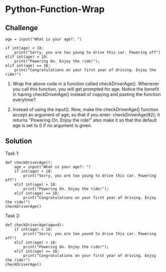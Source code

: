 # Python-Function-Wrap

## Challenge
```
age = input("What is your age?: ")

if int(age) < 18:
	print("Sorry, you are too young to drive this car. Powering off")
elif int(age) > 18:
	print("Powering On. Enjoy the ride!");
elif int(age) == 18:
	print("Congratulations on your first year of driving. Enjoy the ride!")
```

1. Wrap the above code in a function called checkDriverAge(). Whenever you call this function, you will get prompted for age. 
Notice the benefit in having checkDriverAge() instead of copying and pasting the function everytime?

2. Instead of using the input(). Now, make the checkDriverAge() function accept an argument of age, so that if you enter:
checkDriverAge(92);
it returns "Powering On. Enjoy the ride!"
also make it so that the default age is set to 0 if no argument is given.

## Solution
Task 1:
```
def checkDriverAge():
    age = input("What is your age?: ")
    if int(age) < 18:
        print("Sorry, you are too young to drive this car. Powering off")
    elif int(age) > 18:
        print("Powering On. Enjoy the ride!");
    elif int(age) == 18:
        print("Congratulations on your first year of driving. Enjoy the ride!")
checkDriverAge()
```

Task 2:
```
def checkDriverAge(age=0):
    if int(age) < 18:
        print("Sorry, you are too yound to drive this car. Powering off")
    elif int(age) > 18:
        print("Powering On. Enjoy the ride!");
    elif int(age) == 18:
        print("Congratulations on your first year of driving. Enjoy the ride!")
checkDriverAge()
```
